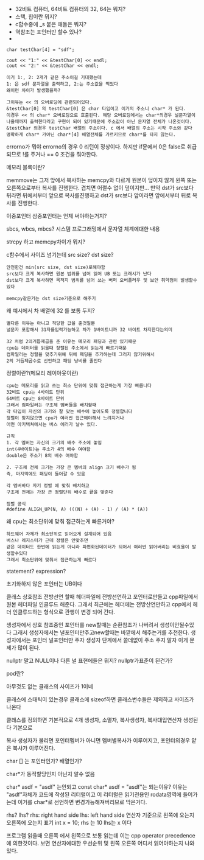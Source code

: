 - 32비트 컴퓨터, 64비트 컴퓨터의 32, 64는 뭐지?
- 스택, 힙이란 뭐지?
- c함수중에 _s 붙은 애들은 뭐지?
- 역참조는 포인터만 할수 있나?
- 
```
char testChar[4] = "sdf";

cout << "1:" << &testChar[0] << endl;
cout << "2:" << &testChar << endl;

이거 1:, 2: 2개가 같은 주소이길 기대했는데
1: 은 sdf 문자열을 출력하고, 2:는 주소값을 찍었다
왜이런 차이가 발생했을까?

그이유는 << 의 오버로딩에 관련되어있다.
&testChar[0] 의 testChar[0] 은 char 타입이고 이거의 주소니 char* 가 된다.
이경우 << 의 char* 오버로딩으로 호출된다. 해당 오버로딩에서는 char*의경우 널문자열이 나올때까지 출력한다라고 구현이 되어 있기때문에 주소값이 아닌 문자열 전체가 나온것이다.
&testChar 의경우 testChar 배열의 주소이다. c 에서 배열의 주소는 시작 주소와 같다
명확하게 char* 가아닌 char*[4] 배열전체를 가르키므로 char*를 타지 않는다.
```

errorno가 뭐야
errorno의 경우 0 리턴이 정상이다. 하지만 if문에서 0은 false로 취급되므로 !를 주거나 == 0 조건을 줘야한다.

메모리 블록이란?

memmove는
그저 앞에서 복사하는 memcpy와 다르게
원본이 덮이지 않게 왼쪽 또는 오른쪽으로부터 복사를 진행한다.
겹치면 어쩔수 없이 덮이지만...
만약 dst가 src보다 뒤라면 뒤에서부터 앞으로 복사를진행하고
dst가 src보다 앞이라면 앞에서부터 뒤로 복사를 진행한다.

이중포인터 삼중포인터는 언제 써야하는거지?



sbcs, wbcs, mbcs? 시스템 프로그래밍에서 문자열 체계에대한 내용


strcpy 하고 memcpy차이가 뭐지?

c함수에서 사이즈 넘기는데 src size? dst size?
```
안전한건 min(src size, dst size)로해야함
src보다 크게 복사하면 원본 범위를 넘어 읽어 UB 또는 크래시가 난다
dst보다 크게 복사하면 목적지 범위를 넘어 쓰는 버퍼 오버플러우 및 보안 취약점이 발생할수 있다

memcpy같은거는 dst size기준으로 해주기
```

왜 예시에서 차 배열에 32 를 보통 두지?
```
별다른 이유는 아니고 적당한 값을 준것일뿐
널문자 포함해서 31자를입력가능하고 차가 1바이트니까 32 바이트 차지한다는의미

32 처럼 2의거듭제곱을 준 이유는 메모리 패딩과 관련 있기때문
cpu는 데이터를 읽을때 정렬된 주소에서 읽는게 빠르기때문
컴파일러는 정렬을 맞추기위해 뒤에 패딩을 추가하는데 그러지 않기위해서
2의 거듭제곱수로 선언하고 패딩 낭비를 줄인다
```


정렬이란?(메모리 레이아웃이란)
```
cpu는 메모리를 읽고 쓰는 최소 단위에 맞춰 접근하는게 가장 빠릅니다
32비트 cpu는 4바이트 단위
64비트 cpu는 8바이트 단위
그래서 컴파일러는 구조체 멤버들을 배치할때
각 타입이 자신의 크기와 잘 맞는 배수에 놓이도록 정렬합니다
정렬이 맞지않으면 cpu가 여러번 접근해야해서 느려지거나
어떤 아키텍쳐에서는 버스 에러가 날수 있다.

규칙
1. 각 멤버는 자신의 크기의 배수 주소에 놓임
int(4바이트)는 주소가 4의 배수 여야함
double은 주소가 8의 배수 여야함

2. 구조체 전체 크기는 가장 큰 멤버의 align 크기 배수가 됨
즉, 마지막에도 패딩이 들어갈 수 있음

각 멤버바다 자기 정렬 에 맞춰 배치하고
구조체 전체는 가장 큰 정렬단위 배수로 끝을 맞춘다

정렬 공식
#define ALIGN_UP(N, A) (((N) + (A) - 1) / (A) * (A))
```

왜 cpu는 최소단위에 맞춰 접근하는게 빠른거야?
```
하드웨어 자체가 최소단위로 읽어오게 설계되어 있음
버스나 레지스터가 근데 정렬은 안맞추면
같은 데이터도 한번에 읽는게 아니라 파편화된데이터가 되어서 여러번 읽어버리는 비효율이 발생할수있다
그래서 최소단위에 맞춰서 접근하는게 빠르다
```


statement? expression?

초기화하지 않은 포인터는 UB이다

클래스 상호참조 전방선언 할때
헤더파일에 전방선언하고 포인터로만들고 cpp파일에서 원본 헤더파일 인클루드 해준다.
그래서 최근에는 헤더에는 전방산언만하고 cpp에서 헤더 인클루드하는 형식으로 관행이 변경 되어 간다.

생성자에서 상호 참조중인 포인터를 new할때는 순환참조가 나버려서 생성이안될수있다
그래서 생성자에서는 널포인터만주고new할때는 바깥에서 해주는거를 추천한다.
생성자에서는 포인터 널포인터만 주자
생성자 단계에서 쓸데없이 주소 주지 말자 이게 문제가 많이 된다.

nullptr 말고 NULL이나 다른 널 표현에들은 뭐지? nullptr가표준이 된건가?

pod란?

아무것도 없는 클래스의 사이즈가 1이네

클래스에 스태틱이 있는경우 클래스에 sizeof하면 클래스변수들은 제외하고 사이즈가 나온다

클래스를 정의하면
기본적으로 4개
생성자, 소멸자, 복사생성자, 복사대입연산자 생성된다 기본으로

복사 생성자가 불리면
포인터멤버가 아니면 멤버별복사가 이루어지고,
포인터의경우 얕은 복사가 이루어진다.

char [] 는 포인터인가? 배열인가?

char*가 동적할당인지 아닌지 알수 없음


char* asdf = "asdf" 는안되고
const char* asdf = "asdf"는 되는이유?
이유는 "asdf"자체가 코드에 작성된 리터럴이고 이 리터럴은 읽기전용인 rodata영역에 들어가는데
이거를 char*로 선언하면 변경가능해져버리므로 막은거다.

rhs? lhs?
rhs: right hand side
lhs: left hand side
연산자 기준으로 왼쪽에 오는지 오른쪽에 오는지 표기
int x = 10;
rhs 는 10 lhs는 x 이다

프로그램 읽을때
오른쪽 에서 왼쪽으로 보통 읽는데
이는 
cpp operator precedence에 의한것이다.
보면 연산자에대한 우선순위 및 왼쪽 오른쪽 어디서 읽어야하는지 나와있다.